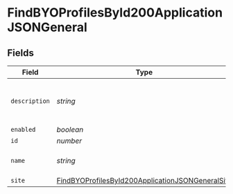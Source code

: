 # FindBYOProfilesById200ApplicationJSONGeneral


## Fields

| Field                                                                                                                           | Type                                                                                                                            | Required                                                                                                                        | Description                                                                                                                     | Example                                                                                                                         |
| ------------------------------------------------------------------------------------------------------------------------------- | ------------------------------------------------------------------------------------------------------------------------------- | ------------------------------------------------------------------------------------------------------------------------------- | ------------------------------------------------------------------------------------------------------------------------------- | ------------------------------------------------------------------------------------------------------------------------------- |
| `description`                                                                                                                   | *string*                                                                                                                        | :heavy_minus_sign:                                                                                                              | N/A                                                                                                                             | Used for Android or iOS BYO device enrollments                                                                                  |
| `enabled`                                                                                                                       | *boolean*                                                                                                                       | :heavy_minus_sign:                                                                                                              | N/A                                                                                                                             |                                                                                                                                 |
| `id`                                                                                                                            | *number*                                                                                                                        | :heavy_minus_sign:                                                                                                              | N/A                                                                                                                             | 1                                                                                                                               |
| `name`                                                                                                                          | *string*                                                                                                                        | :heavy_check_mark:                                                                                                              | Name of the BYO profile                                                                                                         | Personal Device Profile                                                                                                         |
| `site`                                                                                                                          | [FindBYOProfilesById200ApplicationJSONGeneralSite](../../models/operations/findbyoprofilesbyid200applicationjsongeneralsite.md) | :heavy_minus_sign:                                                                                                              | N/A                                                                                                                             |                                                                                                                                 |